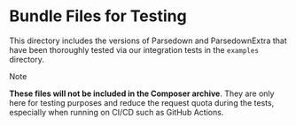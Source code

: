 # Bundle Files for Testing

This directory includes the versions of Parsedown and ParsedownExtra that have been thoroughly tested via our integration tests in the `examples` directory.

> [!NOTE]
> **These files will not be included in the Composer archive**. They are only here for testing purposes and reduce the request quota during the tests, especially when running on CI/CD such as GitHub Actions.
